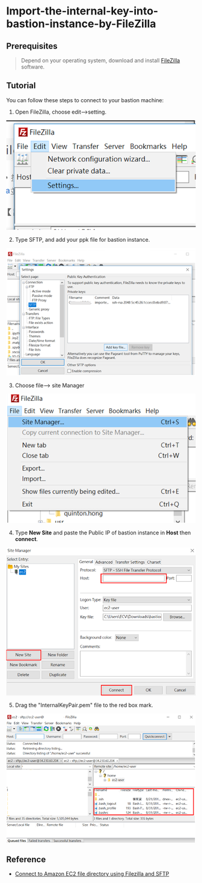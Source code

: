 # Import-the-internal-key-into-bastion-instance-by-FileZilla

## Prerequisites
>Depend on your operating system, download and install [FileZilla](https://filezilla-project.org/download.php?type=client) software.

## Tutorial
You can follow these steps to connect to your bastion machine:

1. Open FileZilla, choose edit-->setting.

![stp1.PNG](/img/stp1.PNG)

2. Type SFTP, and add your ppk file for bastion instance.

![stp2.PNG](/img/stp2.PNG)

3. Choose file--> site Manager

![stp3.PNG](/img/stp3.PNG)

4. Type **New Site** and paste the Public IP of bastion instance in **Host** then **connect**.

![stp4.PNG](/img/stp4.PNG)

5. Drag the "InternalKeyPair.pem" file to the red box mark.

![stp5.PNG](/img/stp5.PNG)

## Reference
* [Connect to Amazon EC2 file directory using Filezilla and SFTP](https://www.youtube.com/watch?v=e9BDvg42-JI)
